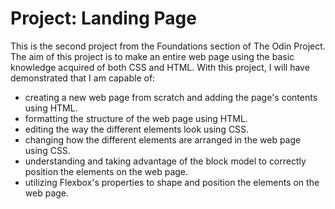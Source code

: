 # Project: Landing Page
This is the second project from the Foundations section of The Odin Project. The aim of this project is to make an entire web page using the basic knowledge acquired of both CSS and HTML. With this project, I will have demonstrated that I am capable of:
* creating a new web page from scratch and adding the page's contents using HTML.
* formatting the structure of the web page using HTML.
* editing the way the different elements look using CSS.
* changing how the different elements are arranged in the web page using CSS.
* understanding and taking advantage of the block model to correctly position the elements on the web page.
* utilizing Flexbox's properties to shape and position the elements on the web page.
